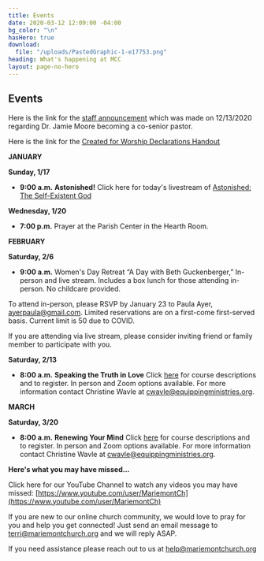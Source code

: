 ```yaml
---
title: Events
date: 2020-03-12 12:09:00 -04:00
bg_color: "\n"
hasHero: true
download:
  file: "/uploads/PastedGraphic-1-e17753.png"
heading: What's happening at MCC
layout: page-no-hero
---
```


## Events

Here is the link for the [staff announcement](https://drive.google.com/file/d/1fimihQTCfrLdNmrFnf8OVGG2fBwtAJv7/view?usp=sharing)  which was made on 12/13/2020 regarding Dr. Jamie Moore becoming a co-senior pastor.

Here is the link for the [Created for Worship Declarations Handout](https://drive.google.com/file/d/1bCTQeDUK1bBI30rwqdyiVlecur89yNSl/view?usp=sharing)

**JANUARY**

**Sunday, 1/17**

* **9:00 a.m.** **Astonished!**
Click here for today's livestream of [Astonished: The Self-Existent God](https://youtu.be/ect9I3elhUg)

**Wednesday, 1/20**

* **7:00 p.m.** Prayer at the Parish Center in the Hearth Room.

**FEBRUARY**

**Saturday, 2/6**

* **9:00 a.m.** Women's Day Retreat 
“A Day with Beth Guckenberger,”
In-person and live stream. Includes a box lunch for those attending in-person. No childcare provided.

To attend in-person, please RSVP by January 23 to Paula Ayer, [ayerpaula@gmail.com](ayerpaula@gmail.com). Limited reservations are on a first-come first-served basis. Current limit is 50 due to COVID. 

If you are attending via live stream, please consider inviting friend or family member to participate with you.

**Saturday, 2/13**

* **8:00 a.m.** **Speaking the Truth in Love** Click [here](http://www.equippingministries.org/) for course descriptions and to register. In person and Zoom options available. For more information contact Christine Wavle at [cwavle@equippingministries.org](cwavle@equippingministries.org).

**MARCH**

**Saturday, 3/20**

* **8:00 a.m.** **Renewing Your Mind** Click [here](http://www.equippingministries.org/) for course descriptions and to register. In person and Zoom options available. For more information contact Christine Wavle at [cwavle@equippingministries.org](cwavle@equippingministries.org).

**Here's what you may have missed...**

Click here for our YouTube Channel to watch any videos you may have missed:
[https://www.youtube.com/user/MariemontCh](https://www.youtube.com/user/MariemontCh)

If you are new to our online church community, we would love to pray for you and help you get connected! Just send an email message to [terri@mariemontchurch.org](http://terri@mariemontchurch.org) and we will reply ASAP.

If you need assistance please reach out to us at [help@mariemontchurch.org](http://help@mariemontchurch.org)

